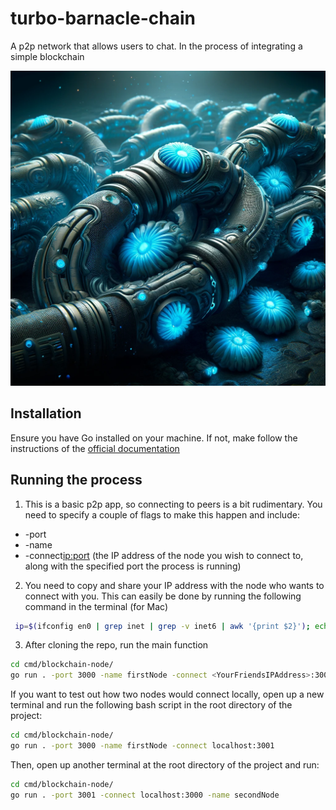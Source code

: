 # turbo-barnacle-chain
A p2p network that allows users to chat. In the process of integrating a simple blockchain

![turbo-barnacle-chain](./turbo-barnacle-chain.webp)


## Installation
Ensure you have Go installed on your machine. If not, make follow the instructions of the [official documentation](https://go.dev/doc/install)

## Running the process

1. This is a basic p2p app, so connecting to peers is a bit rudimentary. You need to specify a couple of flags to make this happen and include: 
- -port <the port your node will live and the application will run>
- -name <the name your node will identify as>
- -connect<ip:port> (the IP address of the node you wish to connect to, along with the specified port the process is running)

2. You need to copy and share your IP address with the node who wants to connect with you. This can easily be done by running the following command in the terminal (for Mac)
```bash
 ip=$(ifconfig en0 | grep inet | grep -v inet6 | awk '{print $2}'); echo $ip; echo $ip | pbcopy
```

3. After cloning the repo, run the main function
```bash
cd cmd/blockchain-node/
go run . -port 3000 -name firstNode -connect <YourFriendsIPAddress>:3000
```

If you want to test out how two nodes would connect locally, open up a new terminal and run the following bash script in the root directory of the project:
```bash
cd cmd/blockchain-node/
go run . -port 3000 -name firstNode -connect localhost:3001
```
Then, open up another terminal at the root directory of the project and run:
```bash
cd cmd/blockchain-node/
go run . -port 3001 -connect localhost:3000 -name secondNode
```
